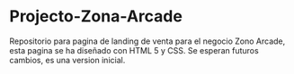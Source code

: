 # Projecto-Zona-Arcade
Repositorio para pagina de landing de venta para el negocio Zono Arcade, esta pagina se ha diseñado con HTML 5 y CSS.
Se esperan futuros cambios, es una version inicial.
